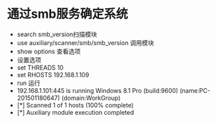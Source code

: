 # 通过smb服务确定系统
* search smb_version扫描模块
* use auxiliary/scanner/smb/smb_version 调用模块
* show options 查看选项 
* 设置选项 
 * set THREADS 10
 * set RHOSTS 192.168.1.109
* run 运行 
 * 192.168.1.101:445 is running Windows 8.1 Pro (build:9600) (name:PC-201501180647) (domain:WorkGroup)
 * [*] Scanned 1 of 1 hosts (100% complete)
 * [*] Auxiliary module execution completed
